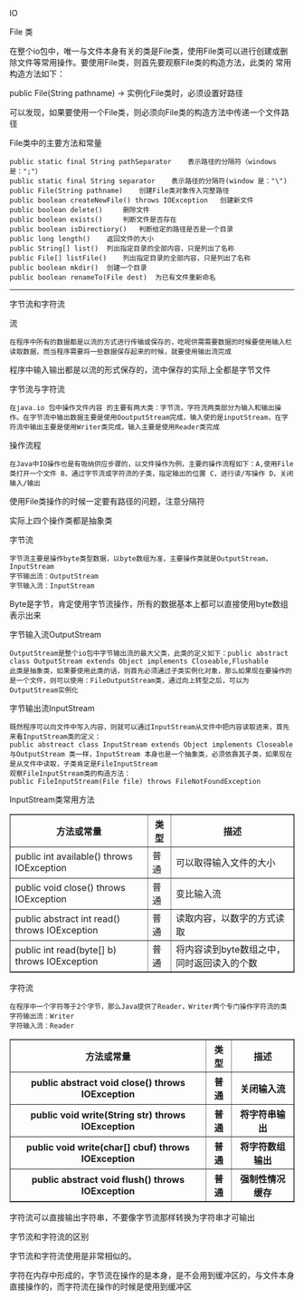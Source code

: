 IO

File 类

在整个io包中，唯一与文件本身有关的类是File类，使用File类可以进行创建或删除文件等常用操作。要使用File类，则首先要观察File类的构造方法，此类的 常用构造方法如下：

public File(String pathname) -> 实例化File类时，必须设置好路径

可以发现，如果要使用一个File类，则必须向File类的构造方法中传递一个文件路径

File类中的主要方法和常量

	public static final String pathSeparator	表示路径的分隔符（windows是：";"）
	public static final String separator 	表示路径的分隔符(window 是："\")
	public File(String pathname) 	创建File类对象传入完整路径
	public boolean createNewFile() throws IOException 	创建新文件
	public boolean delete() 	删除文件
	public boolean exists()	 	判断文件是否存在
	public boolean isDirectiory() 	判断给定的路径是否是一个目录
	public long length() 	返回文件的大小
	public String[] list() 	列出指定目录的全部内容，只是列出了名称
	public File[] listFile() 	列出指定目录的全部内容，只是列出了名称 	
	public boolean mkdir() 	创建一个目录
	public boolean renameTo(File dest) 	为已有文件重新命名

<hr>

字节流和字符流

流

	在程序中所有的数据都是以流的方式进行传输或保存的，吃呢供需需要数据的时候要使用输入栏读取数据，而当程序需要将一些数据保存起来的时候，就要使用输出流完成

程序中输入输出都是以流的形式保存的，流中保存的实际上全都是字节文件

字节流与字符流

	在java.io 包中操作文件内容 的主要有两大类：字节流，字符流两类部分为输入和输出操作。在字节流中输出数据主要是使用OoutputStream完成，输入使的是inputStream，在字符流中输出主要是使用Writer类完成，输入主要是使用Reader类完成

操作流程

	在Java中IO操作也是有吸纳供应步骤的，以文件操作为例，主要的操作流程如下：A,使用File类打开一个文件 B，通过字节流或字符流的子类，指定输出的位置 C，进行读/写操作 D，关闭输入/输出

使用File类操作的时候一定要有路径的问题，注意分隔符

实际上四个操作类都是抽象类

字节流

	字节流主要是操作byte类型数据，以byte数组为准，主要操作类就是OutputStream，InputStream
	字节输出流：OutputStream
	字节输入流：InputStream

Byte是字节，肯定使用字节流操作，所有的数据基本上都可以直接使用byte数组表示出来

字节输入流OutputStream

	OutputStream是整个io包中字节输出流的最大父类，此类的定义如下：public abstract class OutputStream extends Object implements Closeable,Flushable
	此类是抽象类，如果要使用此类的话，则首先必须通过子类实例化对象，那么如果现在要操作的是一个文件，则可以使用：FileOutputStream类，通过向上转型之后，可以为OutputStream实例化

字节输出流InputStream

	既然程序可以向文件中写入内容，则就可以通过InputStream从文件中把内容读取进来，首先来看InputStream类的定义：
	public abstreact class InputStream extends Object implements Closeable
	与OutputStream 类一样，InputStream 本身也是一个抽象类，必须依靠其子类，如果现在是从文件中读取，子类肯定是FileInputStream
	观察FileInputStream类的构造方法：
	public FileInputStream(File file) throws FileNotFoundException

InputStream类常用方法
<table border="1">
<tr>
<th>方法或常量</th>
<th>类型</th>
<th>描述</th>
</tr>
<tr>
<td>public int available() throws IOException</td>
<td>普通</td>
<td>可以取得输入文件的大小</td>
</tr>
<tr>
<td>public void close() throws IOException</td>
<td>普通</td>
<td>变比输入流</td>
</tr>
<tr>
<td>public abstract int read() throws IOException</td>
<td>普通</td>
<td>读取内容，以数字的方式读取</td>
</tr>
<tr>
<td>public int read(byte[] b) throws IOException</td>
<td>普通</td>
<td>将内容读到byte数组之中，同时返回读入的个数</td>
</tr>
</table>

字符流

	在程序中一个字符等于2个字节，那么Java提供了Reader，Writer两个专门操作字符流的类
	字符输出流：Writer
	字符输入流：Reader


<table border='1'>
<tr>
<th>方法或常量</th>
<th>类型</th>
<th>描述</th>
</tr>
<tr>
<th>public abstract void close() throws IOException</th>
<th>普通</th>
<th>关闭输入流</th>
</tr>
<tr>
<th>public void write(String str) throws IOException</th>
<th>普通</th>
<th>将字符串输出</th>
</tr>
<tr>
<th>public void write(char[] cbuf) throws IOException</th>
<th>普通</th>
<th>将字符数组输出</th>
</tr>
<tr>
<th>public abstract void flush() throws IOException</th>
<th>普通</th>
<th>强制性情况缓存</th>
</tr>
</table>

字符流可以直接输出字符串，不要像字节流那样转换为字符串才可输出

字节流和字符流的区别

字节流和字符流使用是非常相似的。

字符在内存中形成的，字节流在操作的是本身，是不会用到缓冲区的，与文件本身直接操作的，而字符流在操作的时候是使用到缓冲区
























